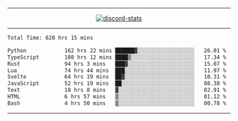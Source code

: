 <a href="https://www.github.com/ripavoid" target="_blank" rel="noreferrer">

-------

<div align='center'>
    <a href='https://discordapp.com/users/825178146797518881'>
        <img align='center' alt='discord-stats' src='https://api.discord-status.me/825178146797518881?nitro&boost=4&gradient=%231e0b1a%2C%23000000%2C%23000000%2C%23160316'></img>
    </a>
</div>

-------

<!--START_SECTION:waka-->

```txt
Total Time: 620 hrs 15 mins

Python            162 hrs 22 mins ██████▓░░░░░░░░░░░░░░░░░░   26.01 %
TypeScript        108 hrs 12 mins ████▒░░░░░░░░░░░░░░░░░░░░   17.34 %
Rust              94 hrs 3 mins   ███▓░░░░░░░░░░░░░░░░░░░░░   15.07 %
Lua               74 hrs 44 mins  ███░░░░░░░░░░░░░░░░░░░░░░   11.97 %
Svelte            64 hrs 19 mins  ██▓░░░░░░░░░░░░░░░░░░░░░░   10.31 %
JavaScript        52 hrs 19 mins  ██░░░░░░░░░░░░░░░░░░░░░░░   08.38 %
Text              18 hrs 8 mins   ▓░░░░░░░░░░░░░░░░░░░░░░░░   02.91 %
HTML              6 hrs 57 mins   ▒░░░░░░░░░░░░░░░░░░░░░░░░   01.12 %
Bash              4 hrs 50 mins   ▒░░░░░░░░░░░░░░░░░░░░░░░░   00.78 %
```

<!--END_SECTION:waka-->

-------
